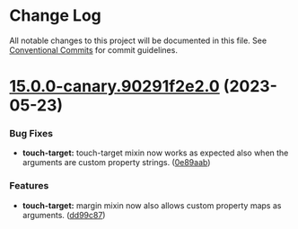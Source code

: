 # Change Log

All notable changes to this project will be documented in this file.
See [Conventional Commits](https://conventionalcommits.org) for commit guidelines.

# [15.0.0-canary.90291f2e2.0](https://github.com/material-components/material-components-web/compare/v14.0.0...v15.0.0-canary.90291f2e2.0) (2023-05-23)


### Bug Fixes

* **touch-target:** touch-target mixin now works as expected also when the arguments are custom property strings. ([0e89aab](https://github.com/material-components/material-components-web/commit/0e89aab6b1651c9a22e6caa3c9a9f4b023ff61c3))


### Features

* **touch-target:** margin mixin now also allows custom property maps as arguments. ([dd99c87](https://github.com/material-components/material-components-web/commit/dd99c87645f91ff535df8d50be84ffcfd643ae47))
